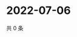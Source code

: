 # 2022-07-06

共 0 条

<!-- BEGIN WEIBO -->
<!-- 最后更新时间 Wed Jul 06 2022 02:02:04 GMT+0800 (China Standard Time) -->

<!-- END WEIBO -->
